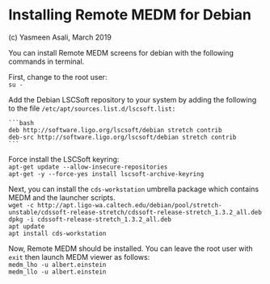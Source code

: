 # Installing Remote MEDM for Debian 

(c) Yasmeen Asali, March 2019

You can install Remote MEDM screens for debian with the following commands in terminal.<br>

First, change to the root user:<br>
	`su -`<br>

Add the Debian LSCSoft repository to your system by adding the following to the file `/etc/apt/sources.list.d/lscsoft.list:`<br>
	
	```bash
	deb http://software.ligo.org/lscsoft/debian stretch contrib
	deb-src http://software.ligo.org/lscsoft/debian stretch contrib
	```

Force install the LSCSoft keyring:<br>
	`apt-get update --allow-insecure-repositories`<br>
	`apt-get -y --force-yes install lscsoft-archive-keyring`<br>

Next, you can install the `cds-workstation` umbrella package which contains MEDM and the launcher scripts. <br>
	`wget -c http://apt.ligo-wa.caltech.edu/debian/pool/stretch-unstable/cdssoft-release-stretch/cdssoft-release-stretch_1.3.2_all.deb`<br>
	`dpkg -i cdssoft-release-stretch_1.3.2_all.deb` <br>
	`apt update`<br>
	`apt install cds-workstation`<br>

Now, Remote MEDM should be installed. You can leave the root user with `exit` then launch MEDM viewer as follows:<br>
	`medm_lho -u albert.einstein`<br>
	`medm_llo -u albert.einstein`<br>
 

